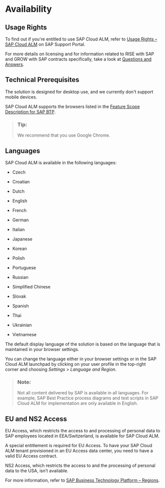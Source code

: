 <!-- loio288d15a4d76547f594a844ba9f5a1b0a -->

# Availability



<a name="loio288d15a4d76547f594a844ba9f5a1b0a__section_knx_t4v_kzb"/>

## Usage Rights

To find out if you're entitled to use SAP Cloud ALM, refer to [Usage Rights – SAP Cloud ALM](https://support.sap.com/en/alm/usage-rights.html) on SAP Support Portal.

For more details on licensing and for information related to RISE with SAP and GROW with SAP contracts specifically, take a look at [Questions and Answers](https://support.sap.com/content/dam/support/en_us/library/ssp/alm/QA_ALM.pdf).



<a name="loio288d15a4d76547f594a844ba9f5a1b0a__section_mvs_grl_kkb"/>

## Technical Prerequisites

The solution is designed for desktop use, and we currently don't support mobile devices.

SAP Cloud ALM supports the browsers listed in the [Feature Scope Description for SAP BTP](https://help.sap.com/doc/5e8107bf49684962b897217040398007/Cloud/en-US/SAP_Cloud_Platform_FSD.pdf).

> ### Tip:  
> We recommend that you use Google Chrome.



<a name="loio288d15a4d76547f594a844ba9f5a1b0a__section_lr4_rhl_r4b"/>

## Languages

SAP Cloud ALM is available in the following languages:

-   Czech

-   Croatian

-   Dutch

-   English

-   French

-   German

-   Italian

-   Japanese

-   Korean

-   Polish

-   Portuguese

-   Russian

-   Simplified Chinese

-   Slovak

-   Spanish

-   Thai

-   Ukrainian

-   Vietnamese


The default display language of the solution is based on the language that is maintained in your browser settings.

You can change the language either in your browser settings or in the SAP Cloud ALM launchpad by clicking on your user profile in the top-right corner and choosing *Settings* \> *Language and Region*.

> ### Note:  
> Not all content delivered by SAP is available in all languages. For example, SAP Best Practice process diagrams and test scripts in SAP Cloud ALM for implementation are only available in English.



<a name="loio288d15a4d76547f594a844ba9f5a1b0a__section_jws_3jm_xyb"/>

## EU and NS2 Access

EU Access, which restricts the access to and processing of personal data to SAP employees located in EEA/Switzerland, is available for SAP Cloud ALM.

A special entitlement is required for EU Access. To have your SAP Cloud ALM tenant provisioned in an EU Access data center, you need to have a valid EU Access contract.

NS2 Access, which restricts the access to and the processing of personal data to the USA, isn’t available.

For more information, refer to [SAP Business Technology Platform – Regions](https://help.sap.com/docs/btp/sap-business-technology-platform/regions?version=Cloud#eu-access).

